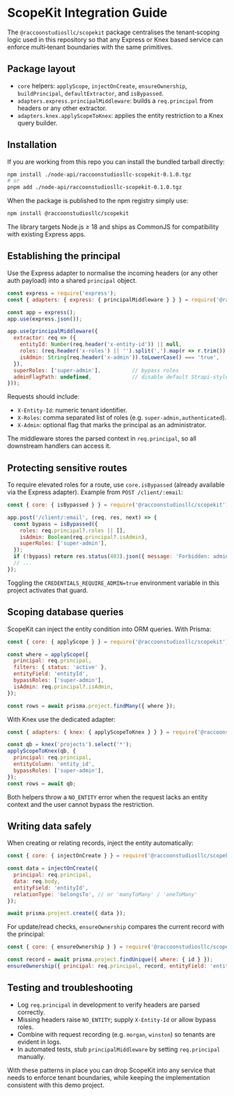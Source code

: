 # ScopeKit Integration Guide

The `@raccoonstudiosllc/scopekit` package centralises the tenant‑scoping logic used in this repository so that any Express or Knex based service can enforce multi‑tenant boundaries with the same primitives.

## Package layout

- `core` helpers: `applyScope`, `injectOnCreate`, `ensureOwnership`, `buildPrincipal`, `defaultExtractor`, and `isBypassed`.
- `adapters.express.principalMiddleware`: builds a `req.principal` from headers or any other extractor.
- `adapters.knex.applyScopeToKnex`: applies the entity restriction to a Knex query builder.

## Installation

If you are working from this repo you can install the bundled tarball directly:

```bash
npm install ./node-api/raccoonstudiosllc-scopekit-0.1.0.tgz
# or
pnpm add ./node-api/raccoonstudiosllc-scopekit-0.1.0.tgz
```

When the package is published to the npm registry simply use:

```bash
npm install @raccoonstudiosllc/scopekit
```

The library targets Node.js ≥ 18 and ships as CommonJS for compatibility with existing Express apps.

## Establishing the principal

Use the Express adapter to normalise the incoming headers (or any other auth payload) into a shared `principal` object.

```js
const express = require('express');
const { adapters: { express: { principalMiddleware } } } = require('@raccoonstudiosllc/scopekit');

const app = express();
app.use(express.json());

app.use(principalMiddleware({
  extractor: req => ({
    entityId: Number(req.header('x-entity-id')) || null,
    roles: (req.header('x-roles') || '').split(',').map(r => r.trim()).filter(Boolean),
    isAdmin: String(req.header('x-admin')).toLowerCase() === 'true',
  }),
  superRoles: ['super-admin'],          // bypass roles
  adminFlagPath: undefined,             // disable default Strapi-style admin detector
}));
```

Requests should include:

- `X-Entity-Id`: numeric tenant identifier.
- `X-Roles`: comma separated list of roles (e.g. `super-admin,authenticated`).
- `X-Admin`: optional flag that marks the principal as an administrator.

The middleware stores the parsed context in `req.principal`, so all downstream handlers can access it.

## Protecting sensitive routes

To require elevated roles for a route, use `core.isBypassed` (already available via the Express adapter). Example from `POST /client/:email`:

```js
const { core: { isBypassed } } = require('@raccoonstudiosllc/scopekit');

app.post('/client/:email', (req, res, next) => {
  const bypass = isBypassed({
    roles: req.principal?.roles || [],
    isAdmin: Boolean(req.principal?.isAdmin),
    superRoles: ['super-admin'],
  });
  if (!bypass) return res.status(403).json({ message: 'Forbidden: admin only' });
  // ...
});
```

Toggling the `CREDENTIALS_REQUIRE_ADMIN=true` environment variable in this project activates that guard.

## Scoping database queries

ScopeKit can inject the entity condition into ORM queries. With Prisma:

```js
const { core: { applyScope } } = require('@raccoonstudiosllc/scopekit');

const where = applyScope({
  principal: req.principal,
  filters: { status: 'active' },
  entityField: 'entityId',
  bypassRoles: ['super-admin'],
  isAdmin: req.principal?.isAdmin,
});

const rows = await prisma.project.findMany({ where });
```

With Knex use the dedicated adapter:

```js
const { adapters: { knex: { applyScopeToKnex } } } = require('@raccoonstudiosllc/scopekit');

const qb = knex('projects').select('*');
applyScopeToKnex(qb, {
  principal: req.principal,
  entityColumn: 'entity_id',
  bypassRoles: ['super-admin'],
});
const rows = await qb;
```

Both helpers throw a `NO_ENTITY` error when the request lacks an entity context and the user cannot bypass the restriction.

## Writing data safely

When creating or relating records, inject the entity automatically:

```js
const { core: { injectOnCreate } } = require('@raccoonstudiosllc/scopekit');

const data = injectOnCreate({
  principal: req.principal,
  data: req.body,
  entityField: 'entityId',
  relationType: 'belongsTo', // or 'manyToMany' / 'oneToMany'
});

await prisma.project.create({ data });
```

For update/read checks, `ensureOwnership` compares the current record with the principal:

```js
const { core: { ensureOwnership } } = require('@raccoonstudiosllc/scopekit');

const record = await prisma.project.findUnique({ where: { id } });
ensureOwnership({ principal: req.principal, record, entityField: 'entityId' });
```

## Testing and troubleshooting

- Log `req.principal` in development to verify headers are parsed correctly.
- Missing headers raise `NO_ENTITY`; supply `X-Entity-Id` or allow bypass roles.
- Combine with request recording (e.g. `morgan`, `winston`) so tenants are evident in logs.
- In automated tests, stub `principalMiddleware` by setting `req.principal` manually.

With these patterns in place you can drop ScopeKit into any service that needs to enforce tenant boundaries, while keeping the implementation consistent with this demo project.

